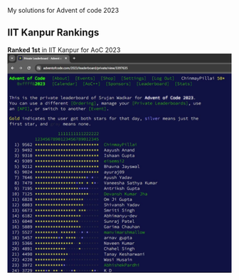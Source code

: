 My solutions for Advent of code 2023

## IIT Kanpur Rankings
**Ranked 1st** in IIT Kanpur for AoC 2023 
![IIT_Kanpur_Rankings.jpg](.\IIT_Kanpur_Rankings.jpg)